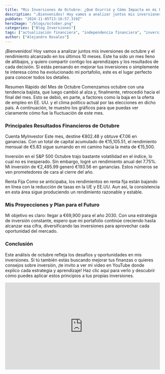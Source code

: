 ```yaml
---
title: "Mis Inversiones de Octubre: ¿Qué Ocurrió y Cómo Impacta en mi Plan Financiero?"
description: "¡Bienvenidos! Hoy vamos a analizar juntos mis inversiones de octubre y el rendimiento alcanzado en los últimos 10 meses. Este ha sido un mes lleno de altibajos, y quiero compartir contigo los aprendizajes y los resultados de cada decisión. Si estás pensando en mejorar tus inversiones o simplemente te interesa cómo ha evolucionado mi portafolio, este es el lugar perfecto para conocer todos los detalles."
pubDate: "2024-11-05T13:16:57.319Z"
heroImage: "/blogs/october.png"
categories: ["Blog Inversiones"]
tags: ["actualización financiera", "independencia financiera", "inversión en S&P 500", "cuenta MyInvestor", "renta fija", "estrategia de inversión", "crecimiento de inversiones"]
author: ["Alejandro Rosales"]
---
```

¡Bienvenidos! Hoy vamos a analizar juntos mis inversiones de octubre y el rendimiento alcanzado en los últimos 10 meses. Este ha sido un mes lleno de altibajos, y quiero compartir contigo los aprendizajes y los resultados de cada decisión. Si estás pensando en mejorar tus inversiones o simplemente te interesa cómo ha evolucionado mi portafolio, este es el lugar perfecto para conocer todos los detalles.

Resumen Rápido del Mes de Octubre
Comenzamos octubre con una tendencia bajista, que luego cambió al alza y, finalmente, retrocedió hacia el final del mes. Esto se debió, en parte, a factores como la baja en la oferta de empleo en EE. UU. y el clima político actual por las elecciones en dicho país. A continuación, te muestro los gráficos para que puedas ver claramente cómo fue la fluctuación de este mes.

### Principales Resultados Financieros de Octubre
Cuenta MyInvestor Este mes, destine €802.48 y obtuve €7.06 en ganancias. Con un total de capital acumulado de €15,105.51, el rendimiento mensual de €5.83 sigue sumando en mi camino hacia la meta de €15,500.

Inversión en el S&P 500 Octubre trajo bastante volatilidad en el índice, lo cual no es inesperado. Sin embargo, logré un rendimiento anual del 7.75%. Mi inversión de €2,495.99 generó €193.56 en ganancias. Estos números se ven prometedores de cara al cierre del año.

Renta Fija Como se anticipaba, los rendimientos en renta fija están bajando en línea con la reducción de tasas en la UE y EE.UU. Aun así, la consistencia en esta área sigue produciendo un rendimiento razonable y estable.

### Mis Proyecciones y Plan para el Futuro
Mi objetivo es claro: llegar a €69,900 para el año 2030. Con una estrategia de inversión constante, espero que mi portafolio continúe creciendo hasta alcanzar esa cifra, diversificando las inversiones para aprovechar cada oportunidad del mercado.

### Conclusión
Este análisis de octubre refleja los desafíos y oportunidades en mis inversiones. Si tú también estás buscando mejorar tus finanzas o quieres consejos sobre inversión, ¡te invito a ver mi video en YouTube donde explico cada estrategia y aprendizaje! Haz clic aquí para verlo y descubrir cómo puedes aplicar estos principios a tus propias inversiones.

<div class="iframe-container" style="position: relative; width: 100%; height: 0; padding-bottom: 56.25%; overflow: hidden;">
  <iframe width="560" height="315" src="https://www.youtube.com/embed/1DFmcjG2BqU?si=um-z0R80UYTR3dUc" title="YouTube video player" frameborder="0" allow="accelerometer; autoplay; clipboard-write; encrypted-media; gyroscope; picture-in-picture; web-share" allowfullscreen style="position: absolute; top: 0; left: 0; width: 100%; height: 100%; border: none;"></iframe>
</div>

